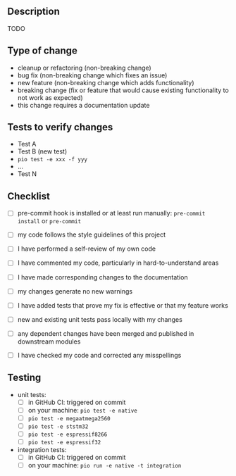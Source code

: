 <!-- Please do not create a pull request without creating an issue first. -->
<!-- You can skip this if you're fixing a typo. -->

<!-- tick off passed steps by [x] -->
<!-- mark failed steps with   [!] -->
<!-- mark steps not run with  [--] -->


## Description
TODO
<!-- Please include a summary of the change and which issue(s) it fixes (use `closes #XXXX`) -->
<!-- Please include relevant motivation and context. -->
<!-- List any dependencies that are required for this change. -->


## Type of change
<!-- Please delete options that are not applicable. -->
- cleanup or refactoring (non-breaking change)
- bug fix (non-breaking change which fixes an issue)
- new feature (non-breaking change which adds functionality)
- breaking change (fix or feature that would cause existing functionality to not work as expected)
- this change requires a documentation update


## Tests to verify changes
<!-- List old and new tests that verifies your changes or delete this section if not applicable. -->
- Test A
- Test B (new test)
- `pio test -e xxx -f yyy` <!-- with `fff` being a filter pattern -->
- ...
- Test N


## Checklist
- [ ] pre-commit hook is installed or at least run manually: `pre-commit install` or `pre-commit` <!-- note: `pre-commit install` enables pre-commit hook just for upcoming commits -->
- [ ] my code follows the style guidelines of this project
- [ ] I have performed a self-review of my own code
- [ ] I have commented my code, particularly in hard-to-understand areas
- [ ] I have made corresponding changes to the documentation
- [ ] my changes generate no new warnings
- [ ] I have added tests that prove my fix is effective or that my feature works
- [ ] new and existing unit tests pass locally with my changes
- [ ] any dependent changes have been merged and published in downstream modules
- [ ] I have checked my code and corrected any misspellings


## Testing
- unit tests:
  - [ ] in GitHub CI: triggered on commit
  - [ ] on your machine: `pio test -e native`
  - [ ] `pio test -e megaatmega2560` <!-- test at least with one controller; prefer as many as possible -->
  - [ ] `pio test -e ststm32`
  - [ ] `pio test -e espressif8266`
  - [ ] `pio test -e espressif32`
- integration tests:
  - [ ] in GitHub CI: triggered on commit
  - [ ] on your machine: `pio run -e native -t integration`
